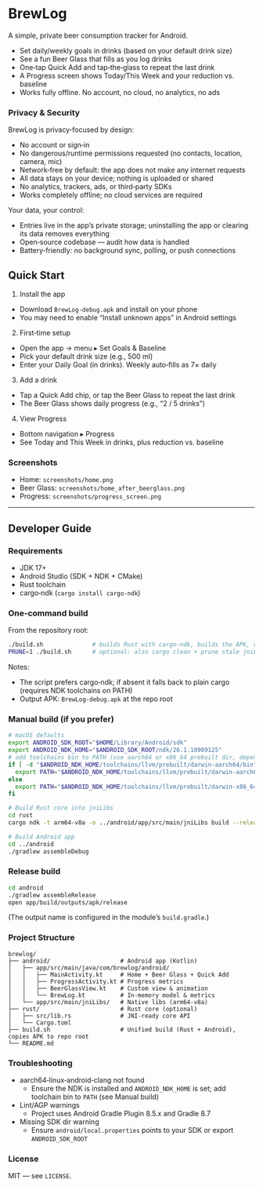 # BrewLog

A simple, private beer consumption tracker for Android.

- Set daily/weekly goals in drinks (based on your default drink size)
- See a fun Beer Glass that fills as you log drinks
- One‑tap Quick Add and tap‑the‑glass to repeat the last drink
- A Progress screen shows Today/This Week and your reduction vs. baseline
- Works fully offline. No account, no cloud, no analytics, no ads

### Privacy & Security
BrewLog is privacy‑focused by design:
- No account or sign‑in
- No dangerous/runtime permissions requested (no contacts, location, camera, mic)
- Network‑free by default: the app does not make any internet requests
- All data stays on your device; nothing is uploaded or shared
- No analytics, trackers, ads, or third‑party SDKs
- Works completely offline; no cloud services are required

Your data, your control:
- Entries live in the app’s private storage; uninstalling the app or clearing its data removes everything
- Open‑source codebase — audit how data is handled
- Battery‑friendly: no background sync, polling, or push connections

## Quick Start

1) Install the app
- Download `BrewLog-debug.apk` and install on your phone
- You may need to enable “Install unknown apps” in Android settings

2) First‑time setup
- Open the app → menu ▸ Set Goals & Baseline
- Pick your default drink size (e.g., 500 ml)
- Enter your Daily Goal (in drinks). Weekly auto‑fills as 7× daily

3) Add a drink
- Tap a Quick Add chip, or tap the Beer Glass to repeat the last drink
- The Beer Glass shows daily progress (e.g., “2 / 5 drinks”)

4) View Progress
- Bottom navigation ▸ Progress
- See Today and This Week in drinks, plus reduction vs. baseline

### Screenshots
- Home: `screenshots/home.png`
- Beer Glass: `screenshots/home_after_beerglass.png`
- Progress: `screenshots/progress_screen.png`

---

## Developer Guide

### Requirements
- JDK 17+
- Android Studio (SDK + NDK + CMake)
- Rust toolchain
- cargo‑ndk (`cargo install cargo-ndk`)

### One‑command build
From the repository root:
```bash
./build.sh              # builds Rust with cargo‑ndk, builds the APK, copies it to ./BrewLog-debug.apk
PRUNE=1 ./build.sh      # optional: also cargo clean + prune stale jniLibs
```
Notes:
- The script prefers cargo‑ndk; if absent it falls back to plain cargo (requires NDK toolchains on PATH)
- Output APK: `BrewLog-debug.apk` at the repo root

### Manual build (if you prefer)
```bash
# macOS defaults
export ANDROID_SDK_ROOT="$HOME/Library/Android/sdk"
export ANDROID_NDK_HOME="$ANDROID_SDK_ROOT/ndk/26.1.10909125"
# add toolchains bin to PATH (use aarch64 or x86_64 prebuilt dir, depending on host)
if [ -d "$ANDROID_NDK_HOME/toolchains/llvm/prebuilt/darwin-aarch64/bin" ]; then
  export PATH="$ANDROID_NDK_HOME/toolchains/llvm/prebuilt/darwin-aarch64/bin:$PATH"
else
  export PATH="$ANDROID_NDK_HOME/toolchains/llvm/prebuilt/darwin-x86_64/bin:$PATH"
fi

# Build Rust core into jniLibs
cd rust
cargo ndk -t arm64-v8a -o ../android/app/src/main/jniLibs build --release

# Build Android app
cd ../android
./gradlew assembleDebug
```

### Release build
```bash
cd android
./gradlew assembleRelease
open app/build/outputs/apk/release
```
(The output name is configured in the module’s `build.gradle`.)

### Project Structure
```
brewlog/
├── android/                    # Android app (Kotlin)
│   ├── app/src/main/java/com/brewlog/android/
│   │   ├── MainActivity.kt     # Home + Beer Glass + Quick Add
│   │   ├── ProgressActivity.kt # Progress metrics
│   │   ├── BeerGlassView.kt    # Custom view & animation
│   │   └── BrewLog.kt          # In‑memory model & metrics
│   └── app/src/main/jniLibs/   # Native libs (arm64‑v8a)
├── rust/                       # Rust core (optional)
│   ├── src/lib.rs              # JNI‑ready core API
│   └── Cargo.toml
├── build.sh                    # Unified build (Rust + Android), copies APK to repo root
└── README.md
```

### Troubleshooting
- aarch64‑linux‑android‑clang not found
  - Ensure the NDK is installed and `ANDROID_NDK_HOME` is set; add toolchain bin to `PATH` (see Manual build)
- Lint/AGP warnings
  - Project uses Android Gradle Plugin 8.5.x and Gradle 8.7
- Missing SDK dir warning
  - Ensure `android/local.properties` points to your SDK or export `ANDROID_SDK_ROOT`

### License
MIT — see `LICENSE`. 